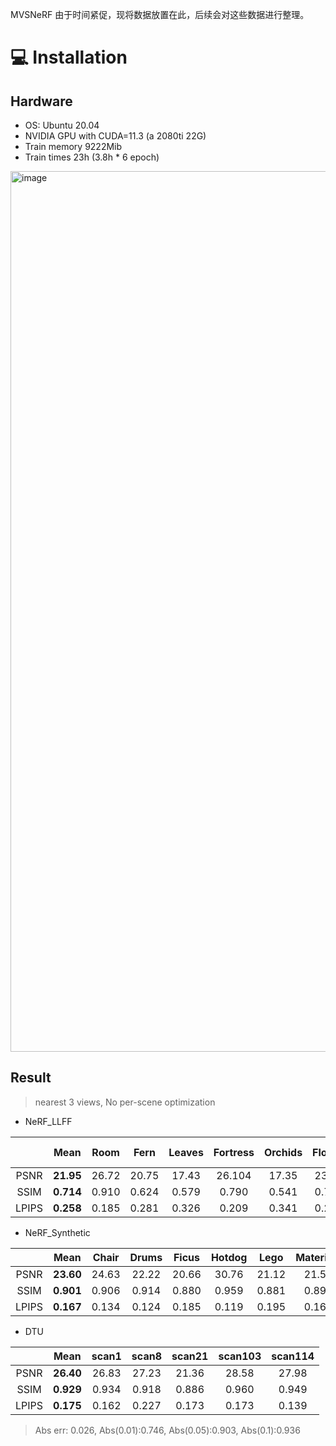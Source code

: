 MVSNeRF
由于时间紧促，现将数据放置在此，后续会对这些数据进行整理。
# :computer: Installation

## Hardware

* OS: Ubuntu 20.04  
* NVIDIA GPU with CUDA=11.3 (a 2080ti 22G)
* Train memory 9222Mib
* Train times 23h (3.8h * 6 epoch)

<img width="1409" alt="image" src="https://github.com/user-attachments/assets/46a1a05e-ef2d-43f2-9caf-c14357f007c4">

## Result
> nearest 3 views, No per-scene optimization
- NeRF_LLFF
  
|           |   Mean   |   Room   |   Fern   |   Leaves   |   Fortress   |   Orchids   |   Flower   |   T-Rex   |   Horns   |
|:---------:|:--------:|:--------:|:--------:|:----------:|:------------:|:-----------:|:----------:|:---------:|:---------:|
|    PSNR   | __21.95__|   26.72  |   20.75  |   17.43    |   26.104     |   17.35     |   23.75    |   20.75   |   22.74   |
|    SSIM   | __0.714__|   0.910  |   0.624  |   0.579    |   0.790      |   0.541     |   0.785    |   0.715   |   0.767   |
|    LPIPS  | __0.258__|   0.185  |   0.281  |   0.326    |   0.209      |   0.341     |   0.212    |   0.255   |   0.259   |

- NeRF_Synthetic
  
|           |   Mean   |  Chair   |   Drums   |   Ficus   |   Hotdog     |     Lego    |  Materials |    Mic    |    Ship   |
|:---------:|:--------:|:--------:|:--------:|:----------:|:------------:|:-----------:|:----------:|:---------:|:---------:|
|    PSNR   | __23.60__|   24.63  |   22.22   |   20.66   |    30.76     |   21.12     |   21.54    |   23.26   |   24.65   |
|    SSIM   | __0.901__|   0.906  |   0.914   |   0.880   |    0.959     |   0.881     |   0.891    |   0.938   |   0.839   |
|    LPIPS  | __0.167__|   0.134  |   0.124   |   0.185   |    0.119     |   0.195     |   0.165    |   0.100   |   0.315   |

- DTU
  
|           |   Mean   |   scan1   |   scan8   |   scan21   |   scan103   |   scan114   |   
|:---------:|:--------:|:---------:|:---------:|:----------:|:-----------:|:-----------:|
|    PSNR   | __26.40__|   26.83   |   27.23   |   21.36    |   28.58     |   27.98     |
|    SSIM   | __0.929__|   0.934   |   0.918   |   0.886    |   0.960     |   0.949     |
|    LPIPS  | __0.175__|   0.162   |   0.227   |   0.173    |   0.173     |   0.139     |
> Abs err: 0.026, Abs(0.01):0.746, Abs(0.05):0.903, Abs(0.1):0.936

